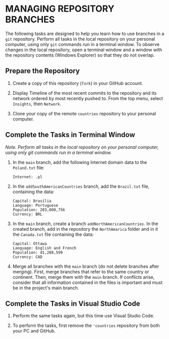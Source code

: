 # MANAGING REPOSITORY BRANCHES

The following tasks are designed to help you learn how to use branches in a `git` repository. Perform all tasks in the local repository on your personal computer, using only `git` commands run in a terminal window. To observe changes in the local repository, open a terminal window and a window with the repository contents (Windows Explorer) so that they do not overlap.

## Prepare the Repository

1. Create a copy of this repository (`fork`) in your GitHub account.

1. Display Timeline of the most recent commits to the repository and its network ordered by most recently pushed to. From the top menu, select `Insights`, then `Network`.

1. Clone your copy of the remote `countries` repository to your personal computer.

## Complete the Tasks in Terminal Window

_Note. Perform all tasks in the local repository on your personal computer, using only git commands run in a terminal window._


1. In the `main` branch, add the following Internet domain data to the `Poland.txt` file:

    ```
    Internet: .pl
    ```

1. In the `addSouthAmericanCountries` branch, add the `Brazil.txt` file, containing the data:

    ```
    Capital: Brasília
    Language: Portuguese
    Population: 203,080,756
    Currency: BRL
    ```

1. In the `main` branch, create a branch `addNorthAmericanCountries`. In the created branch, add in the repository the `NorthAmarica` folder and in it the `Canada.txt` file containing the data:

    ```
    Capital: Ottawa
    Language: English and French
    Population: 41,288,599
    Currency: CAD
    ```

1. Merge all branches with the `main` branch (do not delete branches after merging). First, merge branches that refer to the same country or continent. Then, merge them with the `main` branch. If conflicts arise, consider that all information contained in the files is important and must be in the project's main branch.

## Complete the Tasks in Visual Studio Code

1. Perform the same tasks again, but this time use Visual Studio Code.

1. To perform the tasks, first remove the `'countries` repository from both your PC and GitHub.
